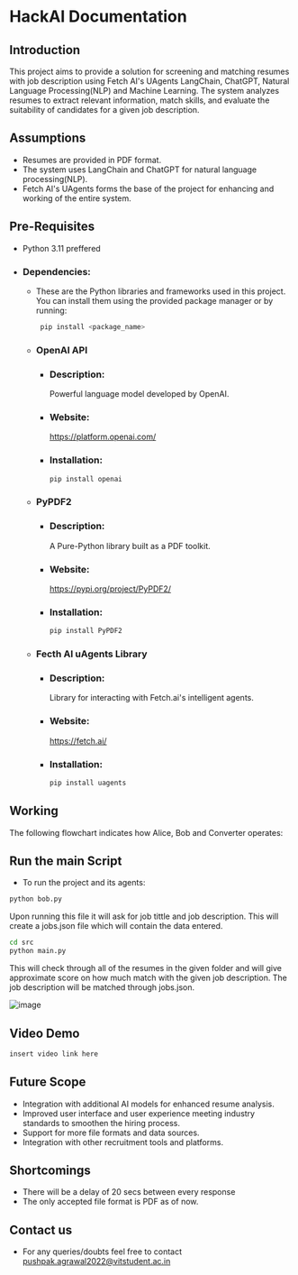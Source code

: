 # HackAI Documentation

## Introduction
This project aims to provide a solution for screening and matching resumes with job description using Fetch AI's UAgents LangChain, ChatGPT, Natural Language Processing(NLP) and Machine Learning. The system analyzes resumes to extract relevant information, match skills, and evaluate the suitability of candidates for a given job description.

## Assumptions
- Resumes are provided in PDF format.
- The system uses LangChain and ChatGPT for natural language processing(NLP).
- Fetch AI's UAgents forms the base of the project for enhancing and working of the entire system.
  
## Pre-Requisites
- Python 3.11 preffered
- ### Dependencies:
  - These are the Python libraries and frameworks used in this project. You can install them using the provided package manager or by running:
    ``` bash
     pip install <package_name>
    ```

  - ### OpenAI API
    - ### Description:
       Powerful language model developed by OpenAI.
    - ### Website:
       https://platform.openai.com/
    - ### Installation:
      ``` bash
      pip install openai
      ```

  - ### PyPDF2
    - ### Description:
       A Pure-Python library built as a PDF toolkit.
    - ### Website:
       https://pypi.org/project/PyPDF2/
    - ### Installation:
      ``` bash
      pip install PyPDF2
      ```

  - ### Fecth AI uAgents Library
    - ### Description:
       Library for interacting with Fetch.ai's intelligent agents.
    - ### Website:
       https://fetch.ai/
    - ### Installation:
      ``` bash
      pip install uagents
      ```
  

## Working
The following flowchart indicates how Alice, Bob and Converter operates:
## Run the main Script
* To run the project and its agents:
```bash
python bob.py
```
Upon running this file it will ask for job tittle and job description. This will create a jobs.json file which will contain the data entered. 

```bash
cd src
python main.py
```
This will check through all of the resumes in the given folder and will give approximate score on how much match with the given job description. 
The job description will be matched through jobs.json.


![image](https://github.com/Ayancodes2003/hackAIdocumentation/assets/119226120/4df31806-e479-4ef0-8583-131d386dcb70)


## Video Demo
```bash
insert video link here
```

## Future Scope
- Integration with additional AI models for enhanced resume analysis.
- Improved user interface and user experience meeting industry standards to smoothen the hiring process.
- Support for more file formats and data sources.
- Integration with other recruitment tools and platforms.

## Shortcomings
- There will be a delay of 20 secs between every response
- The only accepted file format is PDF as of now. 

## Contact us
- For any queries/doubts feel free to contact
  pushpak.agrawal2022@vitstudent.ac.in
